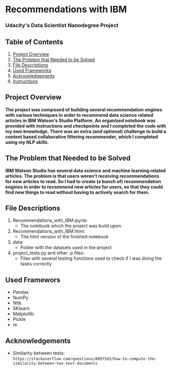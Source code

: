 # Recommendations with IBM 
### Udacity's Data Scientist Nanodegree Project

## Table of Contents 
1. [Project Overview](#overview)
2. [The Problem that Needed to be Solved](#problem)
3. [File Descriptions](#files)
4. [Used Frameworks](#frameworks)
5. [Acknowledgements](#acknowledgements)
6. [Instructions](#instructions)

## Project Overview <a name="overview"><a/>
**The project was composed of building several recommendation engines with various techniques in order to recommend data science related articles in IBM Watson's Studio Platform. An organized notebook was provided with instructions and checkpoints and I completed the code with my own knowledge. There was an extra (and optional) challenge to build a content based collaborative filtering recommender, which I completed using my NLP skills.**

## The Problem that Needed to be Solved <a name="problem"><a/>
**IBM Watson Studio has several data science and machine learning related articles. The problem is that users weren't receiving recommendations for new articles to read. So I had to create (a bunch of) recommendation engines in order to recommend new articles for users, so that they could find new things to read without having to actively search for them.**

## File Descriptions <a name="files"></a>
1. Recommendations_with_IBM.ipynb:
    - The notebook which the project was build upon.
2. Recommendations_with_IBM.html:
    - The html version of the finished notebook
3. data:
    - Folder with the datasets used in the project
4. project_tests.py and other .p files:
    - Files with several testing functions used to check if I was doing the tasks correctly

## Used Framewors <a name="frameworks"></a>
- Pandas
- NumPy
- Nltk
- SKlearn
- Matplotlib
- Pickle
- re

## Acknowledgements <a name="acknowledgements"></a>
- Similarity between texts: `https://stackoverflow.com/questions/8897593/how-to-compute-the-similarity-between-two-text-documents`